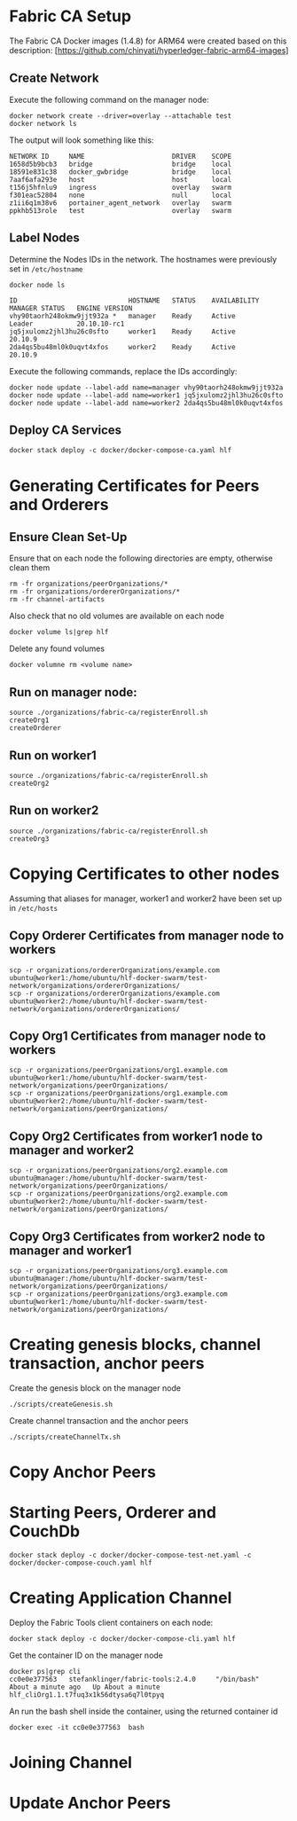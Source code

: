 # Fabric CA Setup

The Fabric CA Docker images (1.4.8) for ARM64 were created based on this description: [https://github.com/chinyati/hyperledger-fabric-arm64-images]

## Create Network

Execute the following command on the manager node:

    docker network create --driver=overlay --attachable test 
    docker network ls
    
The output will look something like this:

    NETWORK ID     NAME                      DRIVER    SCOPE
    1658d5b9bcb3   bridge                    bridge    local
    18591e831c38   docker_gwbridge           bridge    local
    7aaf6afa293e   host                      host      local
    t156j5hfnlu9   ingress                   overlay   swarm
    f301eac52804   none                      null      local
    z1ii6q1m38v6   portainer_agent_network   overlay   swarm
    ppkhb513role   test                      overlay   swarm
    
## Label Nodes

Determine the Nodes IDs in the network. The hostnames were previously set in ``/etc/hostname``

    docker node ls

    ID                            HOSTNAME   STATUS    AVAILABILITY   MANAGER STATUS   ENGINE VERSION
    vhy90taorh248okmw9jjt932a *   manager    Ready     Active         Leader           20.10.10-rc1
    jq5jxulomz2jhl3hu26c0sfto     worker1    Ready     Active                          20.10.9
    2da4qs5bu48ml0k0uqvt4xfos     worker2    Ready     Active                          20.10.9

Execute the following commands, replace the IDs accordingly:

    docker node update --label-add name=manager vhy90taorh248okmw9jjt932a
    docker node update --label-add name=worker1 jq5jxulomz2jhl3hu26c0sfto
    docker node update --label-add name=worker2 2da4qs5bu48ml0k0uqvt4xfos

## Deploy CA Services

    docker stack deploy -c docker/docker-compose-ca.yaml hlf
    
# Generating Certificates for Peers and Orderers

## Ensure Clean Set-Up

Ensure that on each node the following directories are empty, otherwise clean them

    rm -fr organizations/peerOrganizations/*
    rm -fr organizations/ordererOrganizations/*
    rm -fr channel-artifacts
    
Also check that no old volumes are available on each node

    docker volume ls|grep hlf
    
Delete any found volumes

    docker volumne rm <volume name>

## Run on manager node:

    source ./organizations/fabric-ca/registerEnroll.sh
    createOrg1
    createOrderer
    
## Run on worker1

    source ./organizations/fabric-ca/registerEnroll.sh
    createOrg2
    
## Run on worker2

    source ./organizations/fabric-ca/registerEnroll.sh
    createOrg3
    
# Copying Certificates to other nodes

Assuming that aliases for manager, worker1 and worker2 have been set up in ``/etc/hosts`` 

## Copy Orderer Certificates from manager node to workers

    scp -r organizations/ordererOrganizations/example.com ubuntu@worker1:/home/ubuntu/hlf-docker-swarm/test-network/organizations/ordererOrganizations/
    scp -r organizations/ordererOrganizations/example.com ubuntu@worker2:/home/ubuntu/hlf-docker-swarm/test-network/organizations/ordererOrganizations/
 
## Copy Org1 Certificates from manager node to workers

    scp -r organizations/peerOrganizations/org1.example.com ubuntu@worker1:/home/ubuntu/hlf-docker-swarm/test-network/organizations/peerOrganizations/
    scp -r organizations/peerOrganizations/org1.example.com ubuntu@worker2:/home/ubuntu/hlf-docker-swarm/test-network/organizations/peerOrganizations/
    
## Copy Org2 Certificates from worker1 node to manager and worker2

    scp -r organizations/peerOrganizations/org2.example.com ubuntu@manager:/home/ubuntu/hlf-docker-swarm/test-network/organizations/peerOrganizations/
    scp -r organizations/peerOrganizations/org2.example.com ubuntu@worker2:/home/ubuntu/hlf-docker-swarm/test-network/organizations/peerOrganizations/

## Copy Org3 Certificates from worker2 node to manager and worker1

    scp -r organizations/peerOrganizations/org3.example.com ubuntu@manager:/home/ubuntu/hlf-docker-swarm/test-network/organizations/peerOrganizations/
    scp -r organizations/peerOrganizations/org3.example.com ubuntu@worker1:/home/ubuntu/hlf-docker-swarm/test-network/organizations/peerOrganizations/

# Creating genesis blocks, channel transaction, anchor peers

Create the genesis block on the manager node

    ./scripts/createGenesis.sh

Create channel transaction and the anchor peers
    
    ./scripts/createChannelTx.sh
    
# Copy Anchor Peers

# Starting Peers, Orderer and CouchDb

    docker stack deploy -c docker/docker-compose-test-net.yaml -c docker/docker-compose-couch.yaml hlf

# Creating Application Channel

Deploy the Fabric Tools client containers on each node:

    docker stack deploy -c docker/docker-compose-cli.yaml hlf

Get the container ID on the manager node

    docker ps|grep cli
    cc0e0e377563   stefanklinger/fabric-tools:2.4.0     "/bin/bash"              About a minute ago   Up About a minute hlf_cliOrg1.1.t7fuq3x1k56dtysa6q7l0tpyq

An run the bash shell inside the container, using the returned container id

    docker exec -it cc0e0e377563  bash

# Joining Channel

# Update Anchor Peers

